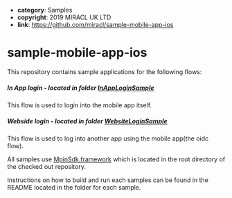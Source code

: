 * **category**: Samples
* **copyright**: 2019 MIRACL UK LTD
* **link**: https://github.com/miracl/sample-mobile-app-ios

# sample-mobile-app-ios

This repository contains sample applications for the following flows:
##### In App login - located in folder [InAppLoginSample](InAppLoginSample/README.md)
This flow is used to login into the mobile app itself.

##### Webside login - located in folder [WebsiteLoginSample](WebsiteLoginSample/README.md)
This flow is used to log into another app using the mobile app(the oidc flow).

All samples use [MpinSdk.framework](https://github.com/miracl/mfa-client-sdk-ios) which is located in the root directory of the checked out repository.

Instructions on how to build and run each samples can be found in the README located in the folder for each sample.
